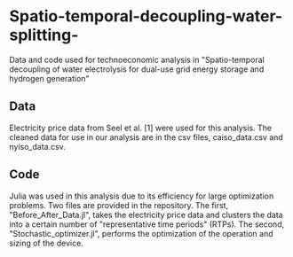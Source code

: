 # Spatio-temporal-decoupling-water-splitting-
Data and code used for technoeconomic analysis in "Spatio-temporal decoupling of water electrolysis for dual-use grid energy storage and hydrogen generation"

## Data
Electricity price data from Seel et al. [1] were used for this analysis. The cleaned data for use in our analysis are in the csv files, caiso_data.csv and nyiso_data.csv.

## Code
Julia was used in this analysis due to its efficiency for large optimization problems. Two files are provided in the repository. The first, "Before_After_Data.jl", takes the electricity price data and clusters the data into a certain number of "representative time periods" (RTPs). The second, "Stochastic_optimizer.jl", performs the optimization of the operation and sizing of the device. 
